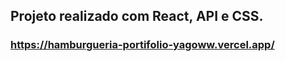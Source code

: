 ## Projeto realizado com React, API e CSS.  

### https://hamburgueria-portifolio-yagoww.vercel.app/
